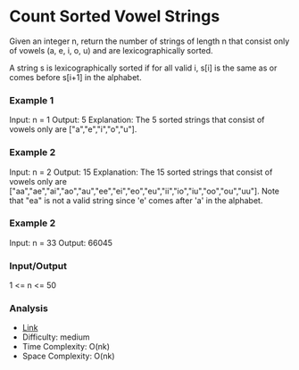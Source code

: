 # Count Sorted Vowel Strings
Given an integer n, return the number of strings of length n that consist only of vowels (a, e, i, o, u) and are lexicographically sorted.

A string s is lexicographically sorted if for all valid i, s[i] is the same as or comes before s[i+1] in the alphabet.

### Example 1
Input: n = 1
Output: 5
Explanation: The 5 sorted strings that consist of vowels only are ["a","e","i","o","u"].

### Example 2
Input: n = 2
Output: 15
Explanation: The 15 sorted strings that consist of vowels only are
["aa","ae","ai","ao","au","ee","ei","eo","eu","ii","io","iu","oo","ou","uu"].
Note that "ea" is not a valid string since 'e' comes after 'a' in the alphabet.

### Example 2
Input: n = 33
Output: 66045

### Input/Output
1 <= n <= 50

### Analysis
* [Link](https://leetcode.com/problems/count-sorted-vowel-strings/)
* Difficulty: medium
* Time Complexity: O(nk)
* Space Complexity: O(nk)
